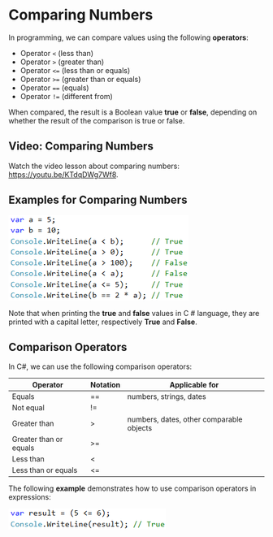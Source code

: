 # Comparing Numbers

In programming, we can compare values using the following **operators**:

* Operator `<` (less than)
* Operator `>` (greater than)
* Operator `<=` (less than or equals)
* Operator `>=` (greater than or equals)
* Operator `==` (equals)
* Operator `!=` (different from)

When compared, the result is a Boolean value **true** or **false**, depending on whether the result of the comparison is true or false.

## Video: Comparing Numbers

Watch the video lesson about comparing numbers: https://youtu.be/KTdqDWg7Wf8.

## Examples for Comparing Numbers

![](../../../assets/chapter-3-images/00.Comparing-numbers-01.png)

Note that when printing the **true** and **false** values in C # language, they are printed with a capital letter, respectively **True** and **False**.

## Comparison Operators

In C#, we can use the following comparison operators:

| Operator               | Notation | Applicable for                           |
| ---------------------- | -------- | ---------------------------------------- |
| Equals                 | ==       | numbers, strings, dates                  |
| Not equal              | !=       |                                          |
| Greater than           | >        | numbers, dates, other comparable objects |
| Greater than or equals | >=       |                                          |
| Less than              | <        |                                          |
| Less than or equals    | <=       |                                          |

The following **example** demonstrates how to use comparison operators in expressions:

![](../../../assets/chapter-3-images/00.Comparing-numbers-02.png)
